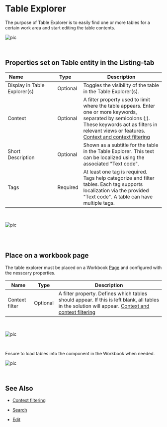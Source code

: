 # Table Explorer
The purpose of Table Explorer is to easily find one or more tables for a certain work area and start editing the table contents.

![pic](https://profitbasedocs.blob.core.windows.net/images/table_explorer_web_purpose.png)

<br/>

## Properties set on Table entity in the Listing-tab


| Name                      | Type     | Description |
|---------------------------|----------|-------------|
| Display in Table Explorer(s) | Optional | Toggles the visibility of the table in the Table Explorer(s). |
| Context                   | Optional | A filter property used to limit where the table appears. Enter one or more keywords, separated by semicolons (;). These keywords act as filters in relevant views or features. [Context and context filtering](./tableexplorer/howto/context.md) |
| Short Description         | Optional | Shown as a subtitle for the table in the Table Explorer. This text can be localized using the associated "Text code". |
| Tags                      | Required | At least one tag is required. Tags help categorize and filter tables. Each tag supports localization via the provided "Text code". A table can have multiple tags. |

<br/>

![pic](https://profitbasedocs.blob.core.windows.net/images/table_listing_configuration.png)

<br/>
<br/>

## Place on a workbook page
The table explorer must be placed on a Workbook [Page](./workbooks/pages.md) and configured with the nesscary properties.

| Name                     | Type       | Description          |
|--------------------------|------------|-------------------|
| Context filter                 | Optional   | A filter property. Defines which tables should appear. If this is left blank, all tables in the solution will appear. [Context and context filtering](./tableexplorer/howto/context.md)            |

<br/>

![pic](https://profitbasedocs.blob.core.windows.net/images/table_explorer_workbook_page.png)

<br/>

Ensure to load tables into the component in the Workbook when needed.

![pic](https://profitbasedocs.blob.core.windows.net/images/table_explorer_workbook_interaction.png)

<br/>

## See Also

- [Context filtering](./tableexplorer/howto/context.md)

- [Search](./tableexplorer/howto/search.md)

- [Edit](./tableexplorer/howto/edit.md)
